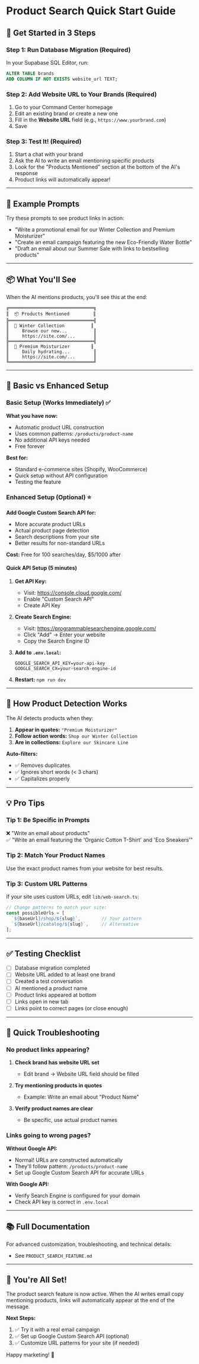 # Product Search Quick Start Guide

## 🚀 Get Started in 3 Steps

### Step 1: Run Database Migration (Required)

In your Supabase SQL Editor, run:

```sql
ALTER TABLE brands 
ADD COLUMN IF NOT EXISTS website_url TEXT;
```

### Step 2: Add Website URL to Your Brands (Required)

1. Go to your Command Center homepage
2. Edit an existing brand or create a new one
3. Fill in the **Website URL** field (e.g., `https://www.yourbrand.com`)
4. Save

### Step 3: Test It! (Required)

1. Start a chat with your brand
2. Ask the AI to write an email mentioning specific products
3. Look for the "Products Mentioned" section at the bottom of the AI's response
4. Product links will automatically appear!

---

## 🎯 Example Prompts

Try these prompts to see product links in action:

- "Write a promotional email for our Winter Collection and Premium Moisturizer"
- "Create an email campaign featuring the new Eco-Friendly Water Bottle"
- "Draft an email about our Summer Sale with links to bestselling products"

---

## 📦 What You'll See

When the AI mentions products, you'll see this at the end:

```
╔════════════════════════════════╗
║  📦 Products Mentioned         ║
╠════════════════════════════════╣
║  🔗 Winter Collection          ║
║     Browse our new...          ║
║     https://site.com/...       ║
╠════════════════════════════════╣
║  🔗 Premium Moisturizer        ║
║     Daily hydrating...         ║
║     https://site.com/...       ║
╚════════════════════════════════╝
```

---

## 🎨 Basic vs Enhanced Setup

### Basic Setup (Works Immediately) ✅

**What you have now:**
- Automatic product URL construction
- Uses common patterns: `/products/product-name`
- No additional API keys needed
- Free forever

**Best for:**
- Standard e-commerce sites (Shopify, WooCommerce)
- Quick setup without API configuration
- Testing the feature

### Enhanced Setup (Optional) ⭐

**Add Google Custom Search API for:**
- More accurate product URLs
- Actual product page detection
- Search descriptions from your site
- Better results for non-standard URLs

**Cost:** Free for 100 searches/day, $5/1000 after

#### Quick API Setup (5 minutes)

1. **Get API Key:**
   - Visit: https://console.cloud.google.com/
   - Enable "Custom Search API"
   - Create API Key

2. **Create Search Engine:**
   - Visit: https://programmablesearchengine.google.com/
   - Click "Add" → Enter your website
   - Copy the Search Engine ID

3. **Add to `.env.local`:**
   ```env
   GOOGLE_SEARCH_API_KEY=your-api-key
   GOOGLE_SEARCH_CX=your-search-engine-id
   ```

4. **Restart:** `npm run dev`

---

## 🔧 How Product Detection Works

The AI detects products when they:

1. **Appear in quotes:** `"Premium Moisturizer"`
2. **Follow action words:** `Shop our Winter Collection`
3. **Are in collections:** `Explore our Skincare Line`

**Auto-filters:**
- ✅ Removes duplicates
- ✅ Ignores short words (< 3 chars)
- ✅ Capitalizes properly

---

## 💡 Pro Tips

### Tip 1: Be Specific in Prompts
❌ "Write an email about products"  
✅ "Write an email featuring the 'Organic Cotton T-Shirt' and 'Eco Sneakers'"

### Tip 2: Match Your Product Names
Use the exact product names from your website for best results.

### Tip 3: Custom URL Patterns
If your site uses custom URLs, edit `lib/web-search.ts`:

```typescript
// Change patterns to match your site:
const possibleUrls = [
  `${baseUrl}/shop/${slug}`,        // Your pattern
  `${baseUrl}/catalog/${slug}`,     // Alternative
];
```

---

## ✅ Testing Checklist

- [ ] Database migration completed
- [ ] Website URL added to at least one brand
- [ ] Created a test conversation
- [ ] AI mentioned a product name
- [ ] Product links appeared at bottom
- [ ] Links open in new tab
- [ ] Links point to correct pages (or close enough)

---

## 🐛 Quick Troubleshooting

### No product links appearing?

1. **Check brand has website URL set**
   - Edit brand → Website URL field should be filled

2. **Try mentioning products in quotes**
   - Example: Write an email about "Product Name"

3. **Verify product names are clear**
   - Be specific, use actual product names

### Links going to wrong pages?

**Without Google API:**
- Normal! URLs are constructed automatically
- They'll follow pattern: `/products/product-name`
- Set up Google Custom Search API for accurate URLs

**With Google API:**
- Verify Search Engine is configured for your domain
- Check API key is correct in `.env.local`

---

## 📚 Full Documentation

For advanced customization, troubleshooting, and technical details:
- See `PRODUCT_SEARCH_FEATURE.md`

---

## 🎉 You're All Set!

The product search feature is now active. When the AI writes email copy mentioning products, links will automatically appear at the end of the message.

**Next Steps:**
1. ✅ Try it with a real email campaign
2. ✅ Set up Google Custom Search API (optional)
3. ✅ Customize URL patterns for your site (if needed)

Happy marketing! 🚀

